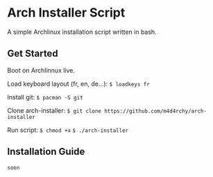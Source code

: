 Arch Installer Script
========

A simple Archlinux installation script written in bash.

Get Started
------------------
Boot on Archlinnux live.

Load keyboard layout (fr, en, de...):
`$ loadkeys fr`

Install git:
`$ pacman -S git`

Clone arch-installer:
`$ git clone https://github.com/m4d4rchy/arch-installer`

Run script:
`$ chmod +x`
`$ ./arch-installer`

Installation Guide
------------------
`soon`
